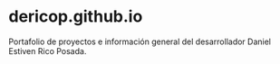 # dericop.github.io

Portafolio de proyectos e información general del desarrollador Daniel Estiven Rico Posada.
